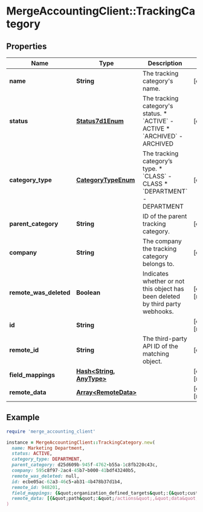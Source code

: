 # MergeAccountingClient::TrackingCategory

## Properties

| Name | Type | Description | Notes |
| ---- | ---- | ----------- | ----- |
| **name** | **String** | The tracking category&#39;s name. | [optional] |
| **status** | [**Status7d1Enum**](Status7d1Enum.md) | The tracking category&#39;s status.  * &#x60;ACTIVE&#x60; - ACTIVE * &#x60;ARCHIVED&#x60; - ARCHIVED | [optional] |
| **category_type** | [**CategoryTypeEnum**](CategoryTypeEnum.md) | The tracking category’s type.  * &#x60;CLASS&#x60; - CLASS * &#x60;DEPARTMENT&#x60; - DEPARTMENT | [optional] |
| **parent_category** | **String** | ID of the parent tracking category. | [optional] |
| **company** | **String** | The company the tracking category belongs to. | [optional] |
| **remote_was_deleted** | **Boolean** | Indicates whether or not this object has been deleted by third party webhooks. | [optional][readonly] |
| **id** | **String** |  | [optional][readonly] |
| **remote_id** | **String** | The third-party API ID of the matching object. | [optional] |
| **field_mappings** | [**Hash&lt;String, AnyType&gt;**](AnyType.md) |  | [optional][readonly] |
| **remote_data** | [**Array&lt;RemoteData&gt;**](RemoteData.md) |  | [optional][readonly] |

## Example

```ruby
require 'merge_accounting_client'

instance = MergeAccountingClient::TrackingCategory.new(
  name: Marketing Department,
  status: ACTIVE,
  category_type: DEPARTMENT,
  parent_category: d25d609b-945f-4762-b55a-1c8fb220c43c,
  company: 595c8f97-2ac4-45b7-b000-41bdf43240b5,
  remote_was_deleted: null,
  id: ecbe05ac-62a3-46c5-ab31-4b478b37d1b4,
  remote_id: 948201,
  field_mappings: {&quot;organization_defined_targets&quot;:{&quot;custom_key&quot;:&quot;custom_value&quot;},&quot;linked_account_defined_targets&quot;:{&quot;custom_key&quot;:&quot;custom_value&quot;}},
  remote_data: [{&quot;path&quot;:&quot;/actions&quot;,&quot;data&quot;:[&quot;Varies by platform&quot;]}]
)
```


